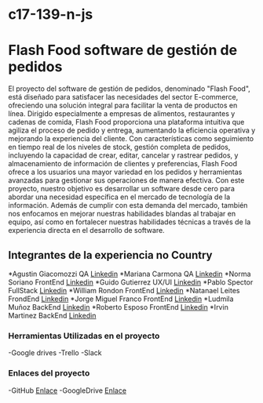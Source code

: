 # c17-139-n-js
# Flash Food software de gestión de pedidos
El proyecto del software de gestión de pedidos, denominado "Flash Food", está diseñado para satisfacer las necesidades del sector E-commerce, ofreciendo una solución integral para facilitar la venta de productos en línea. Dirigido especialmente a empresas de alimentos, restaurantes y cadenas de comida, Flash Food proporciona una plataforma intuitiva que agiliza el proceso de pedido y entrega, aumentando la eficiencia operativa y mejorando la experiencia del cliente. Con características como seguimiento en tiempo real de los niveles de stock, gestión completa de pedidos, incluyendo la capacidad de crear, editar, cancelar y rastrear pedidos, y almacenamiento de información de clientes y preferencias, Flash Food ofrece a los usuarios una mayor variedad en los pedidos y herramientas avanzadas para gestionar sus operaciones de manera efectiva. 
Con este proyecto, nuestro objetivo es desarrollar un software desde cero para abordar una necesidad específica en el mercado de tecnología de la información. Además de cumplir con esta demanda del mercado, también nos enfocamos en mejorar nuestras habilidades blandas al trabajar en equipo, así como en fortalecer nuestras habilidades técnicas a través de la experiencia directa en el desarrollo de software.
  ## Integrantes de la experiencia no Country 
  
*Agustin Giacomozzi  QA  [Linkedin](https://www.linkedin.com/in/agustin-giacomozzi-400aa0213/)
*Mariana Carmona QA [Linkedin](https://www.linkedin.com/in/mariana-carmona-87b7a8180/)
*Norma Soriano FrontEnd [Linkedin](https://www.linkedin.com/in/norma-suriano-dev/)
*Guido Gutierrez  UX/UI [Linkedin]()
*Pablo Spector FullStack [Linkedin](https://www.linkedin.com/in/pablo-spector/)
*William Rondon FrontEnd [Linkedin](https://www.linkedin.com/in/williams-rond%C3%B3n-1111ab302/)
*Natanael Leites FrondEnd [Linkedin]()
*Jorge Miguel Franco FrontEnd [Linkedin](https://www.linkedin.com/in/jorge-miguel-vera-franco-a15920267/)
*Ludmila Muñoz BackEnd [Linkedin](https://www.linkedin.com/in/ludmilaml/)
*Roberto Esposo FrontEnd [Linkedin]()
*Irvin Martinez BackEnd [Linkedin]()
### Herramientas Utilizadas en el proyecto

-Google drives
-Trello
-Slack
### Enlaces del proyecto

-GitHub [Enlace](https://github.com/No-Country/c17-139-n-js.git)
-GoogleDrive [Enlace](https://drive.google.com/drive/folders/1IF1TpWEbj5hD9HSJ8IZCR9Nqat8ggL04)

  
